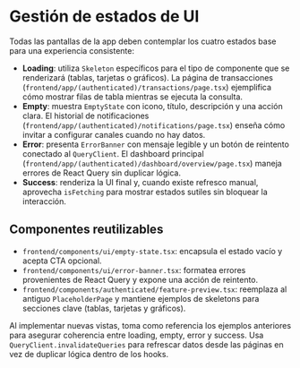 # Gestión de estados de UI

Todas las pantallas de la app deben contemplar los cuatro estados base para una experiencia consistente:

- **Loading**: utiliza `Skeleton` específicos para el tipo de componente que se renderizará (tablas, tarjetas o gráficos). La página de transacciones (`frontend/app/(authenticated)/transactions/page.tsx`) ejemplifica cómo mostrar filas de tabla mientras se ejecuta la consulta.
- **Empty**: muestra `EmptyState` con icono, título, descripción y una acción clara. El historial de notificaciones (`frontend/app/(authenticated)/notifications/page.tsx`) enseña cómo invitar a configurar canales cuando no hay datos.
- **Error**: presenta `ErrorBanner` con mensaje legible y un botón de reintento conectado al `QueryClient`. El dashboard principal (`frontend/app/(authenticated)/dashboard/overview/page.tsx`) maneja errores de React Query sin duplicar lógica.
- **Success**: renderiza la UI final y, cuando existe refresco manual, aprovecha `isFetching` para mostrar estados sutiles sin bloquear la interacción.

## Componentes reutilizables

- `frontend/components/ui/empty-state.tsx`: encapsula el estado vacío y acepta CTA opcional.
- `frontend/components/ui/error-banner.tsx`: formatea errores provenientes de React Query y expone una acción de reintento.
- `frontend/components/authenticated/feature-preview.tsx`: reemplaza al antiguo `PlaceholderPage` y mantiene ejemplos de skeletons para secciones clave (tablas, tarjetas y gráficos).

Al implementar nuevas vistas, toma como referencia los ejemplos anteriores para asegurar coherencia entre loading, empty, error y success. Usa `QueryClient.invalidateQueries` para refrescar datos desde las páginas en vez de duplicar lógica dentro de los hooks.
